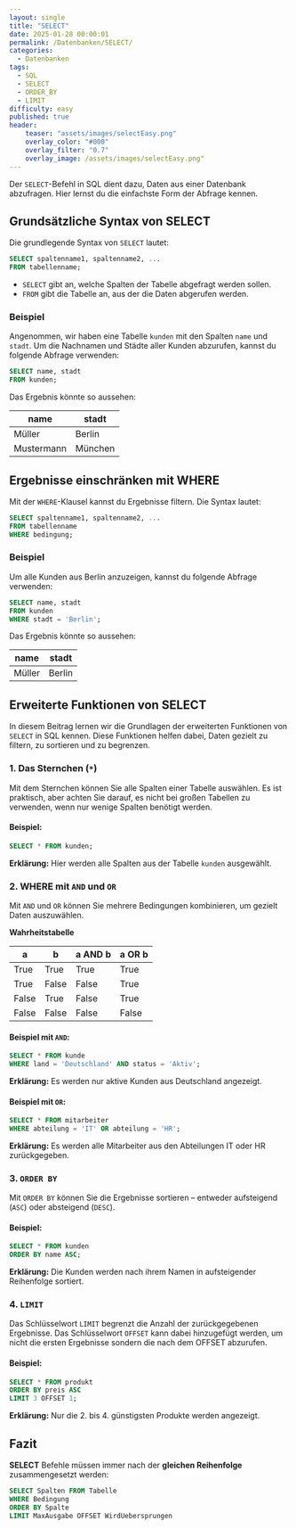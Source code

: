 ```yaml
---
layout: single
title: "SELECT"
date: 2025-01-28 00:00:01
permalink: /Datenbanken/SELECT/
categories:
  - Datenbanken
tags:
  - SQL
  - SELECT
  - ORDER_BY
  - LIMIT
difficulty: easy
published: true
header:
    teaser: "assets/images/selectEasy.png"
    overlay_color: "#000"
    overlay_filter: "0.7"
    overlay_image: /assets/images/selectEasy.png"
---
```


Der `SELECT`-Befehl in SQL dient dazu, Daten aus einer Datenbank abzufragen. Hier lernst du die einfachste Form der Abfrage kennen.

## Grundsätzliche Syntax von SELECT
Die grundlegende Syntax von `SELECT` lautet:

```sql
SELECT spaltenname1, spaltenname2, ...
FROM tabellenname;
```

- `SELECT` gibt an, welche Spalten der Tabelle abgefragt werden sollen.
- `FROM` gibt die Tabelle an, aus der die Daten abgerufen werden.

### Beispiel
Angenommen, wir haben eine Tabelle `kunden` mit den Spalten `name` und `stadt`. Um die Nachnamen und Städte aller Kunden abzurufen, kannst du folgende Abfrage verwenden:

```sql
SELECT name, stadt
FROM kunden;
```

Das Ergebnis könnte so aussehen:

| name          | stadt      |
|---------------|------------|
| Müller        | Berlin     |
| Mustermann    | München    |

## Ergebnisse einschränken mit WHERE
Mit der `WHERE`-Klausel kannst du Ergebnisse filtern. Die Syntax lautet:

```sql
SELECT spaltenname1, spaltenname2, ...
FROM tabellenname
WHERE bedingung;
```

### Beispiel
Um alle Kunden aus Berlin anzuzeigen, kannst du folgende Abfrage verwenden:

```sql
SELECT name, stadt
FROM kunden
WHERE stadt = 'Berlin';
```

Das Ergebnis könnte so aussehen:

| name          | stadt   |
|---------------|---------|
| Müller        | Berlin  |

## Erweiterte Funktionen von SELECT
In diesem Beitrag lernen wir die Grundlagen der erweiterten Funktionen von `SELECT` in SQL kennen. Diese Funktionen helfen dabei, Daten gezielt zu filtern, zu sortieren und zu begrenzen.

### 1. Das Sternchen (`*`)
Mit dem Sternchen können Sie alle Spalten einer Tabelle auswählen. Es ist praktisch, aber achten Sie darauf, es nicht bei großen Tabellen zu verwenden, wenn nur wenige Spalten benötigt werden.

#### Beispiel:
```sql
SELECT * FROM kunden;
```
**Erklärung:** Hier werden alle Spalten aus der Tabelle `kunden` ausgewählt.

### 2. WHERE mit `AND` und `OR`
Mit `AND` und `OR` können Sie mehrere Bedingungen kombinieren, um gezielt Daten auszuwählen.

**Wahrheitstabelle**

| a | b | a AND b | a OR b |
|---|---|---------|--------|
|True | True | True | True |
|True | False | False | True |
|False | True | False | True |
|False | False | False | False |

#### Beispiel mit `AND`:
```sql
SELECT * FROM kunde
WHERE land = 'Deutschland' AND status = 'Aktiv';
```
**Erklärung:** Es werden nur aktive Kunden aus Deutschland angezeigt.

#### Beispiel mit `OR`:
```sql
SELECT * FROM mitarbeiter
WHERE abteilung = 'IT' OR abteilung = 'HR';
```
**Erklärung:** Es werden alle Mitarbeiter aus den Abteilungen IT oder HR zurückgegeben.

### 3. `ORDER BY`
Mit `ORDER BY` können Sie die Ergebnisse sortieren – entweder aufsteigend (`ASC`) oder absteigend (`DESC`).

#### Beispiel:
```sql
SELECT * FROM kunden
ORDER BY name ASC;
```
**Erklärung:** Die Kunden werden nach ihrem Namen in aufsteigender Reihenfolge sortiert.

### 4. `LIMIT`
Das Schlüsselwort `LIMIT` begrenzt die Anzahl der zurückgegebenen Ergebnisse.
Das Schlüsselwort `OFFSET` kann dabei hinzugefügt werden, um nicht die ersten Ergebnisse sondern die nach dem OFFSET abzurufen.

#### Beispiel:
```sql
SELECT * FROM produkt
ORDER BY preis ASC
LIMIT 3 OFFSET 1;
```
**Erklärung:** Nur die 2. bis 4. günstigsten Produkte werden angezeigt.

## Fazit
**SELECT** Befehle müssen immer nach der **gleichen Reihenfolge** zusammengesetzt werden:

```sql
SELECT Spalten FROM Tabelle
WHERE Bedingung
ORDER BY Spalte
LIMIT MaxAusgabe OFFSET WirdUebersprungen
```